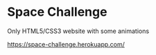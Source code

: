 # Space Challenge

Only HTML5/CSS3 website with some animations

https://space-challenge.herokuapp.com/